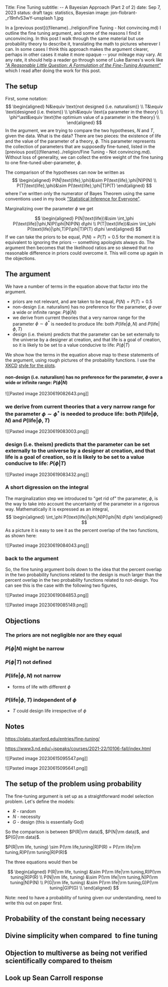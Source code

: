 Title: Fine Tuning
subtitle: -- A Bayesian Approach (Part 2 of 2)
date: Sep 7, 2023
status: draft
tags: statistics, Bayesian
image: jon-flobrant-_r19nfvS3wY-unsplash 1.jpg

In a [previous post]({filename}../religion/Fine Tuning - Not convincing.md) I outline the fine tuning argument, and some of the reasons I find it unconvincing.  In this post I walk through the same material but use probability theory to describe it, translating the math to pictures wherever I can.  In some cases I think this approach makes the argument clearer, perhaps in other cases it make it more opaque -- your mileage may vary.  At any rate, it should help a reader go through some of Luke Barnes's work like [*"A Reasonable Little Question: A Formulation of the Fine-Tuning Argument"*](https://quod.lib.umich.edu/e/ergo/12405314.0006.042/--reasonable-little-question-a-formulation-of-the-fine-tuning?rgn=main;view=fulltext) which I read after doing the work for this post.

## The setup

First, some notation:
$$
\begin{aligned}
N&\equiv \text{not designed (i.e. naturalism)} \\
T&\equiv \text{designed (i.e. theism)} \\
\phi&\equiv \text{a parameter in the theory} \\
\phi^\ast&\equiv \text{the optimium value of a parameter in the theory} \\
\end{aligned}
$$
In the argument, we are trying to compare the two hypotheses, $N$ and $T$, given the data.  What is the data?  There are two pieces: the existence of life and the value of the parameter of a theory, $\phi$.  This parameter represents the collection of parameters that are supposedly fine-tuned, listed in the [previous post]({filename}../religion/Fine Tuning - Not convincing.md).   Without loss of generality, we can collect the entire weight of the fine tuning to one fine-tuned uber-parameter, $\phi$.

The comparison of the hypotheses can now be written as
$$
\begin{aligned}
P(N|\text{life},\phi)&\sim P(\text{life},\phi|N)P(N) \\
P(T|\text{life},\phi)&\sim P(\text{life},\phi|T)P(T)
\end{aligned}
$$
where I've written only the numerator of Bayes Theorem using the same conventions used in my book ["Statistical Inference for Everyone"]({filename}../books/sfe.md).  

Marginalizing over the parameter $\phi$ we get

$$
\begin{aligned}
P(N|\text{life})&\sim \int_\phi P(\text{life}|\phi,N)P(\phi|N)P(N) d\phi \\
P(T|\text{life})&\sim \int_\phi P(\text{life}|\phi,T)P(\phi|T)P(T) d\phi 
\end{aligned}
$$
If we can take the priors to be equal, $P(N)=P(T)=0.5$ for the moment it  is equivalent to ignoring the priors -- something apologists always do.  The argument then becomes that the likelihood ratios are so skewed that no reasonable difference in priors could overcome it.  This will come up again in the objections.

## The argument

We have a number of terms in the equation above that factor into the argument.  

- priors are not relevant, and are taken to be equal, $P(N)=P(T)=0.5$
- non-design (i.e. naturalism) has no preference for the parameter, $\phi$ over a wide or infinite range: $P(\phi|N)$
- we derive from current theories that a very narrow range for the parameter $\phi \sim \phi^\ast$ is needed to produce life: both $P(\text{life}|\phi,N)$ and $P(\text{life}|\phi,T)$
- design (i.e. theism) predicts that the parameter can be set externally to the universe by a designer at creation, and that life is a goal of creation, so it is likely to be set to a value conducive to life: $P(\phi|T)$

We show how the terms in the equation above map to these statements of the argument, using rough pictures of the probability functions.  I use the [XKCD](https://xkcd.com) [style for the plots](https://matplotlib.org/stable/api/_as_gen/matplotlib.pyplot.xkcd.html).  

#### non-design (i.e. naturalism) has no preference for the parameter, $\phi$ over a wide or infinite range: $P(\phi|N)$

![[Pasted image 20230619082643.png]]

### we derive from current theories that a very narrow range for the parameter $\phi \sim \phi^\ast$ is needed to produce life: both $P(\text{life}|\phi,N)$ and $P(\text{life}|\phi,T)$


![[Pasted image 20230619083003.png]]


### design (i.e. theism) predicts that the parameter can be set externally to the universe by a designer at creation, and that life is a goal of creation, so it is likely to be set to a value conducive to life: $P(\phi|T)$


![[Pasted image 20230619083432.png]]


### A short digression on the integral

The marginalization step we introduced to "get rid of" the parameter, $\phi$, is the way to take into account the uncertainty of the parameter in a rigorous way.  Mathematically it is expressed as an integral,
$$
\begin{aligned}
\int_\phi P(\text{life}|\phi,N)P(\phi|N) d\phi 
\end{aligned}
$$
As a picture it is easy to see it as the percent overlap of the two functions, as shown here:

![[Pasted image 20230619084043.png]]

### back to the argument 

So, the fine tuning argument boils down to the idea that the percent overlap in the two probability functions related to the design is much larger than the percent overlap in the two probability functions related to not-design.   You can see this is the case with the following two figures,

![[Pasted image 20230619084853.png]]

![[Pasted image 20230619085149.png]]


## Objections

### The priors are not negligible nor are they equal


### $P(\phi|N)$ might be narrow

### $P(\phi|T)$ not defined

### $P(\text{life}|\phi,N)$ not narrow

- forms of life with different $\phi$

### $P(\text{life}|\phi,T)$ independent of $\phi$

- $T$ could design life irrespective of $\phi$




## Notes


https://plato.stanford.edu/entries/fine-tuning/

https://www3.nd.edu/~jspeaks/courses/2021-22/10106-fall/index.html




![[Pasted image 20230615095547.png]]


![[Pasted image 20230615095641.png]]


## The setup of the problem using probability

The fine-tuning argument is set up as a straightforward model selection problem.  Let's define the models:

- $R$ - random
- $N$ - necessity
- $G$ - design (this is essentially God)

So the comparison is between $P(R|\rm data)$, $P(N|\rm data)$, and $P(G|\rm data)$.

$P(R|\rm life, tuning) \sim P(\rm life,tuning|R)P(R) = P(\rm life|\rm tuning,R)P(\rm tuning|R)P(R)$

The three equations would then be

$$
\begin{aligned}
P(R|\rm life, tuning) &\sim P(\rm life|\rm tuning,R)P(\rm tuning|R)P(R) \\
P(N|\rm life, tuning) &\sim P(\rm life|\rm tuning,N)P(\rm tuning|N)P(N) \\
P(G|\rm life, tuning) &\sim P(\rm life|\rm tuning,G)P(\rm tuning|G)P(G) \\
\end{aligned}
$$

Note: need to have a probability of tuning given our understanding, need to write this out on paper first.




## Probability of the constant being necessary

## Divine simplicity when compared  to fine tuning

## Objection to multiverse as being not verified scientifically compared to theism

## Look up Sean Carroll response

